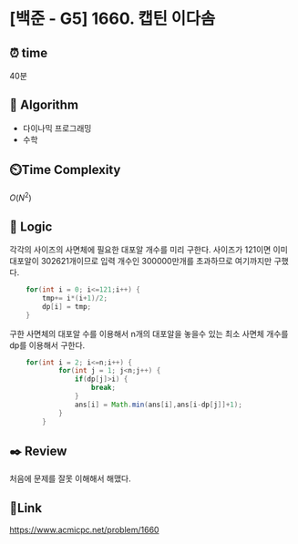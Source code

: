 # [백준 - G5] 1660. 캡틴 이다솜

## ⏰ **time**

40분

## :pushpin: **Algorithm**

- 다이나믹 프로그래밍
- 수학

## ⏲️**Time Complexity**

$O(N^2)$

## :round_pushpin: **Logic**
각각의 사이즈의 사면체에 필요한 대포알 개수를 미리 구한다. 
사이즈가 121이면 이미 대포알이 302621개이므로 입력 개수인 300000만개를 초과하므로 여기까지만 구했다.

```java
	for(int i = 0; i<=121;i++) {
		tmp+= i*(i+1)/2;
		dp[i] = tmp;
	}

```

구한 사면체의 대포알 수를 이용해서 n개의 대포알을 놓을수 있는 최소 사면체 개수를 dp를 이용해서 구한다.
```java
	for(int i = 2; i<=n;i++) {
			for(int j = 1; j<n;j++) {
				if(dp[j]>i) {
					break;
				}
				ans[i] = Math.min(ans[i],ans[i-dp[j]]+1);
			}
		}

```

## :black_nib: **Review**
처음에 문제를 잘못 이해해서 해맸다.

## 📡**Link**

https://www.acmicpc.net/problem/1660
